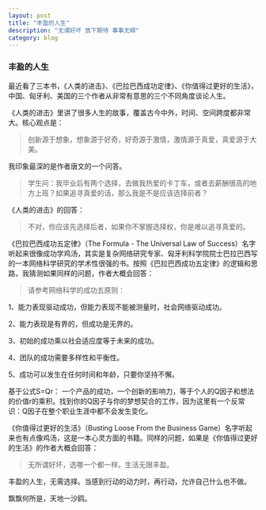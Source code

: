 ```yaml
---
layout: post
title: "丰盈的人生"
description: "无谓好坏 放下期待 事事无碍"
category: blog
---
```


### 丰盈的人生

最近看了三本书，《人类的进击》、《巴拉巴西成功定律》、《你值得过更好的生活》，中国、匈牙利、美国的三个作者从非常有意思的三个不同角度谈论人生。

 

《人类的进击》里讲了很多人生的故事，覆盖古今中外，时间、空间跨度都非常大。核心观点是：

> 创新源于想象，想象源于好奇，好奇源于激情，激情源于真爱，真爱源于大美。

 

我印象最深的是作者唐文的一个问答。

 

> 学生问：我毕业后有两个选择，去做我热爱的卡丁车，或者去薪酬很高的地方上班？如果追寻真爱的话，那么我是不是应该选择前者？

 

《人类的进击》的回答：

> 不对，你应该先选择后者，如果你不掌握选择权，你是难以追寻真爱的。

 

《巴拉巴西成功五定律》（The Formula - The Universal Law of Success）名字听起来很像成功学鸡汤，其实是复杂网络研究专家、匈牙利科学院院士巴拉巴西写的一本网络科学研究的学术性很强的书。按照《巴拉巴西成功五定律》的逻辑和思路，我猜测如果同样的问题，作者大概会回答：



> 请参考网络科学的成功五原则：



1、能力表现驱动成功，但能力表现不能被测量时，社会网络驱动成功。 

2、能力表现是有界的，但成功是无界的。

3、初始的成功乘以社会适应度等于未来的成功。

4、团队的成功需要多样性和平衡性。

5、成功可以发生在任何时间和年龄，只要你坚持不懈。



基于公式S=Qr： 一个产品的成功，一个创新的影响力，等于个人的Q因子和想法的价值r的乘积。找到你的Q因子与你的梦想契合的工作，因为这里有一个反常识：Q因子在整个职业生涯中都不会发生变化。

 

 

《你值得过更好的生活》（Busting Loose From the Business Game）名字听起来也有点像鸡汤，这是一本心灵方面的书籍。同样的问题，如果是《你值得过更好的生活》的作者大概会回答：

> 无所谓好坏，选哪一个都一样。生活无限丰盈。





丰盈的人生，无需选择。当感到行动的动力时，再行动，允许自己什么也不做。



飘飘何所是，天地一沙鸥。
